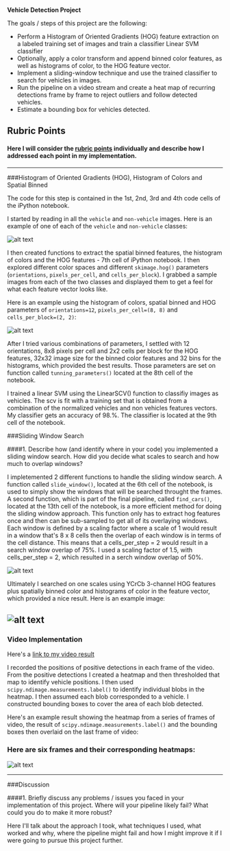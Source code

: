 **Vehicle Detection Project**

The goals / steps of this project are the following:

* Perform a Histogram of Oriented Gradients (HOG) feature extraction on a labeled training set of images and train a classifier Linear SVM classifier
* Optionally, apply a color transform and append binned color features, as well as histograms of color, to the HOG feature vector. 
* Implement a sliding-window technique and use the trained classifier to search for vehicles in images.
* Run the pipeline on a video stream and create a heat map of recurring detections frame by frame to reject outliers and follow detected vehicles.
* Estimate a bounding box for vehicles detected.

[//]: # (Image References)
[image1]: ./examples/car_not_car.png
[image2]: ./examples/HOG_example.jpg
[image3]: ./examples/sliding_windows.jpg
[image4]: ./examples/sliding_window.jpg
[image5]: ./examples/bboxes_and_heat.png
[image6]: ./examples/labels_map.png
[image7]: ./examples/output_bboxes.png
[video1]: ./project_video.mp4

## Rubric Points 
#### Here I will consider the [rubric points](https://review.udacity.com/#!/rubrics/513/view) individually and describe how I addressed each point in my implementation. 
---

###Histogram of Oriented Gradients (HOG), Histogram of Colors and Spatial Binned

The code for this step is contained in the 1st, 2nd, 3rd and 4th code cells of the iPython notebook.  

I started by reading in all the `vehicle` and `non-vehicle` images.  Here is an example of one of each of the `vehicle` and `non-vehicle` classes:

![alt text][image1]

I then created functions to extract the spatial binned features, the histogram of colors and the HOG features - 7th cell of iPython notebook. I then explored different color spaces and different `skimage.hog()` parameters (`orientations`, `pixels_per_cell`, and `cells_per_block`).  I grabbed a sample images from each of the two classes and displayed them to get a feel for what each feature vector looks like.

Here is an example using the histogram of colors, spatial binned and HOG parameters of `orientations=12`, `pixels_per_cell=(8, 8)` and `cells_per_block=(2, 2)`:


![alt text][image2]

After I tried various combinations of parameters, I settled with 12 orientations, 8x8 pixels per cell and 2x2 cells per block for the HOG features, 32x32 image size for the binned color features and 32 bins for the histograms, which provided the best results. Those parameters are set on function called `tunning_parameters()` located at the 8th cell of the notebook.

I trained a linear SVM using the LinearSCV() function to classifiy images as vehicles. The scv is fit with a training set that is obtained from a combination of the normalized vehicles and non vehicles features vectors. My classifier gets an accuracy of 98.%. The classifier is located at the 9th cell of the notebook.

###Sliding Window Search

####1. Describe how (and identify where in your code) you implemented a sliding window search.  How did you decide what scales to search and how much to overlap windows?

I impletemented 2 different functions to handle the sliding window search. A function called `slide_window()`, located at the 6th cell of the notebook, is used to simply show the windows that will be searched throught the frames. A second function, which is part of the final pipeline, called `find_cars()`, located at the 13th cell of the notebook, is a more efficient method for doing the sliding window approach. This function only has to extract hog features once and then can be sub-sampled to get all of its overlaying windows. Each window is defined by a scaling factor where a scale of 1 would result in a window that's 8 x 8 cells then the overlap of each window is in terms of the cell distance. This means that a cells_per_step = 2 would result in a search window overlap of 75%. I used a scaling factor of 1.5, with cells_per_step = 2, which resulted in a serch window overlap of 50%. 

![alt text][image3]

Ultimately I searched on one scales using YCrCb 3-channel HOG features plus spatially binned color and histograms of color in the feature vector, which provided a nice result.  Here is an example image:

![alt text][image4]
---

### Video Implementation
Here's a [link to my video result](./project_video.mp4)

I recorded the positions of positive detections in each frame of the video.  From the positive detections I created a heatmap and then thresholded that map to identify vehicle positions.  I then used `scipy.ndimage.measurements.label()` to identify individual blobs in the heatmap.  I then assumed each blob corresponded to a vehicle.  I constructed bounding boxes to cover the area of each blob detected.  

Here's an example result showing the heatmap from a series of frames of video, the result of `scipy.ndimage.measurements.label()` and the bounding boxes then overlaid on the last frame of video:

### Here are six frames and their corresponding heatmaps:

![alt text][image5]


---

###Discussion

####1. Briefly discuss any problems / issues you faced in your implementation of this project.  Where will your pipeline likely fail?  What could you do to make it more robust?

Here I'll talk about the approach I took, what techniques I used, what worked and why, where the pipeline might fail and how I might improve it if I were going to pursue this project further.  

